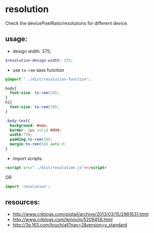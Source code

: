 # resolution
Check the devicePixelRatio/resolutions for different device.


## usage:
+ design width: 375;
```scss
$resolution-design-width: 375;
```
+ use `to-rem` sass function
```scss
@import "../dist/resolution-function";

body{
  font-size: to-rem(20);
}
h1{
  font-size: to-rem(20);
}

.body-text{
  background: #eee;
  border: 1px solid #999;
  width:75%;
  padding:to-rem(20);
  margin:to-rem(50) auto 0;
}
```

+ import scripts:
```html
<script src="../dist/resolution.js"></script>
```
OR

```javascript
import 'resolution';
```

## resources:
+ http://www.cnblogs.com/pigtail/archive/2013/03/15/2961631.html
+ http://www.cnblogs.com/leinov/p/5209456.html
+ http://3g.163.com/touch/all?nav=2&version=v_standard
